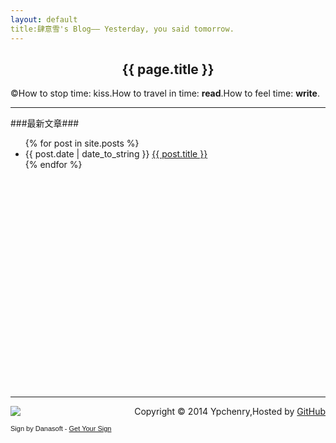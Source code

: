 ```yaml
---
layout: default
title:肆意雪's Blog—— Yesterday, you said tomorrow.
---
```

<center><h2>{{ page.title }}</h2></center>  


&copy;How to stop time: kiss.How to travel in time: **read**.How to feel time: **write**.  

      
* * * 

###最新文章###
<div style="height:400px;width:800px;clear:both;">
<ul>
{% for post in site.posts %}
<li>{{ post.date | date_to_string }} <a href="{{ site.baseurl }}{{ post.url }}">{{ post.title }}</a></li>
{% endfor %}
</ul> 
</div>   

* * *  

<div>
<div style="float:left"><a href="http://www.danasoft.com"><img src="http://www.danasoft.com/vipersig.jpg" border="0"></a><p><div style="font-family:Arial,sans-serif;font-size:11px;">Sign by Danasoft - <a href="http://www.danasoft.com">Get Your Sign</a></p></div></div>
<div style="float:right">Copyright&nbsp;&copy;&nbsp;2014&nbsp;Ypchenry,Hosted by <a href="https://github.com/">GitHub</div>
</div>

